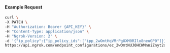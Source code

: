 <!-- Code generated for API Clients. DO NOT EDIT. -->

#### Example Request

```bash
curl \
-X PATCH \
-H "Authorization: Bearer {API_KEY}" \
-H "Content-Type: application/json" \
-H "Ngrok-Version: 2" \
-d '{"ip_policy":{"ip_policy_ids":["ipp_2wOmtHqVMrPgUXM0RIlo8neuGP0"]}}' \
https://api.ngrok.com/endpoint_configurations/ec_2wOmtNUJ0HCWMnniZnyt2sFMeeG
```
